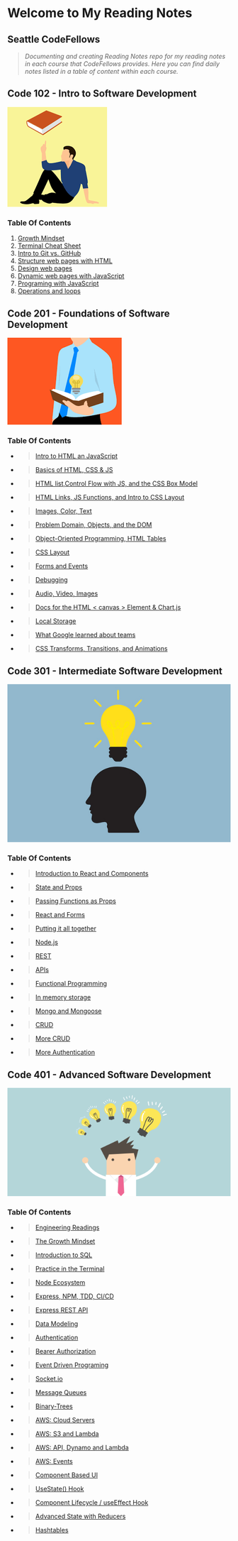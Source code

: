 # Welcome to My Reading Notes

## Seattle CodeFellows

> _Documenting and creating Reading Notes repo for my reading notes in each course that CodeFellows provides. Here you can find daily notes listed in a table of content within each course._

## Code 102 - Intro to Software Development

![](images/thinking.png)

### Table Of Contents

1. [Growth Mindset](./102/Day1.md)
2. [Terminal Cheat Sheet](./102/Day2.md)
3. [Intro to Git vs. GitHub](./102/Day3.md)
4. [Structure web pages with HTML](./102/Day4.md)
5. [Design web pages](./102/Day6.md)
6. [Dynamic web pages with JavaScript](./102/Day6.md)
7. [Programing with JavaScript](./102/Day7.md)
8. [Operations and loops](./102/Day8.md)

## Code 201 - Foundations of Software Development

![](images/thinking2.png)

### Table Of Contents

- > [Intro to HTML an JavaScript](./201/class-01.md)
- > [Basics of HTML, CSS & JS](./201/class-02.md)
- > [HTML list,Control Flow with JS, and the CSS Box Model](./201/class-03.md)
- > [HTML Links, JS Functions, and Intro to CSS Layout](./201/class-04.md)
- > [Images, Color, Text](./201/class-05.md)
- > [Problem Domain, Objects, and the DOM](./201/class-06.md)
- > [Object-Oriented Programming, HTML Tables](./201/class-07.md)
- > [CSS Layout](./201/class08.md)
- > [Forms and Events](./201/class09.md)
- > [Debugging](./201/class10.md)
- > [Audio, Video, Images](./201/class-11.md)
- > [Docs for the HTML < canvas > Element & Chart.js](./201/class-12.md)
- > [Local Storage](./201/class-13.md)
- > [What Google learned about teams](./201/class-14.md)
- > [CSS Transforms, Transitions, and Animations](./201/class-14a.md)

## Code 301 - Intermediate Software Development

![](images/bright.jpeg)

### Table Of Contents

- > [Introduction to React and Components](./301/Read01.md)
- > [State and Props](./301/Read02.md)
- > [Passing Functions as Props](./301/Read03.md)
- > [React and Forms](./301/Read04.md)
- > [Putting it all together](./301Read05.md)
- > [Node.js](./301/Read06.md)
- > [REST](./301/Read07.md)
- > [APIs](./301/Read08.md)
- > [Functional Programming](./301/Read09.md)
- > [In memory storage](./301/Read10.md)
- > [Mongo and Mongoose](./301/Read11.md)
- > [CRUD](./301/Read12.md)
- > [More CRUD](./301/Read13.md)
- > [More Authentication](./301/Read15.md)

## Code 401 - Advanced Software Development

![](images/401idea.png)

### Table Of Contents

- > [Engineering Readings](./401/Prep:Reading01.md)
- > [The Growth Mindset](./401/Prep:Reading02.md)
- > [Introduction to SQL](./401/Prep:IntroSQL.md)
- > [Practice in the Terminal](./401/Prep:practiceintheterminal.md)
- > [Node Ecosystem](./401/read01.md)
- > [Express, NPM, TDD, CI/CD](./401/read02.md)
- > [Express REST API](./401/read03.md)
- > [Data Modeling](./401/read04.md)
- > [Authentication](./401/read06.md)
- > [Bearer Authorization](./401/read07.md)
- > [Event Driven Programing](./401/read11.md)
- > [Socket.io](./401/read12.md)
- > [Message Queues](./401/read13.md)
- > [Binary-Trees](./401/read15.md)
- > [AWS: Cloud Servers](./401/read16.md)
- > [AWS: S3 and Lambda](./401/read17.md)
- > [AWS: API, Dynamo and Lambda](./401/read18.md)
- > [AWS: Events](./401/read19.md)
- > [Component Based UI](./401/read26.md)
- > [UseState() Hook](./401/read27.md)
- > [Component Lifecycle / useEffect Hook](./401/read28.md)
- > [Advanced State with Reducers](./401/read29.md)
- > [Hashtables](./401/read30.md)
